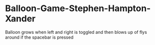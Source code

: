 # Balloon-Game-Stephen-Hampton-Xander
 Balloon grows when left and right is toggled and then blows up of flys around if the spacebar is pressed
